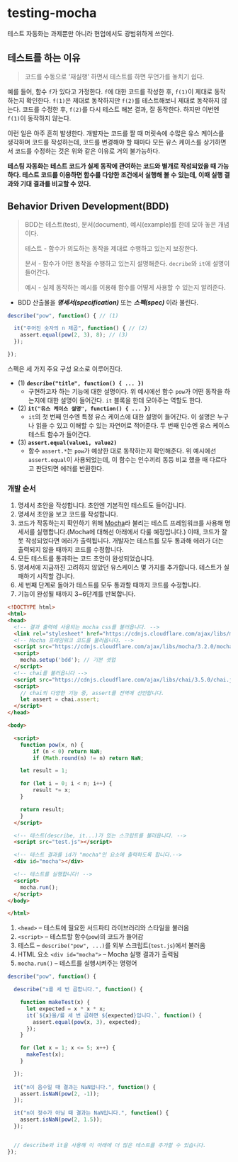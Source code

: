 # testing-mocha

테스트 자동화는 과제뿐만 아니라 현업에서도 광범위하게 쓰인다. 



## 테스트를 하는 이유

> 코드를 수동으로 '재실행' 하면서 테스트를 하면 무언가를 놓치기 쉽다. 

예를 들어, 함수 `f`가 있다고 가정한다. `f`에 대한 코드를 작성한 후, `f(1)`이 제대로 동작하는지 확인한다. `f(1)`은 제대로 동작하지만 `f(2)`를 테스트해보니 제대로 동작하지 않는다. 코드를 수정한 후, `f(2)`를 다시 테스트 해본 결과, 잘 동작한다. 하지만 이번엔 `f(1)`이 동작하지 않는다. <br/>

이런 일은 아주 흔히 발생한다. 개발자는 코드를 짤 때 머릿속에 수많은 유스 케이스를 생각하며 코드를 작성하는데, 코드를 변경해야 할 때마다 모든 유스 케이스를 상기하면서 코드를 수정하는 것은 위와 같은 이유로 거의 불가능하다. <br/>

**테스팅 자동화는 테스트 코드가 실제 동작에 관여하는 코드와 별개로 작성되었을 때 가능하다. 테스트 코드를 이용하면 함수를 다양한 조건에서 실행해 볼 수 있는데, 이때 실행 결과와 기대 결과를 비교할 수 있다.**

 

## Behavior Driven Development(BDD)

> BDD는 테스트(test), 문서(document), 예시(example)를 한데 모아 놓은 개념이다. 
>
> 테스트 - 함수가 의도하는 동작을 제대로 수행하고 있는지 보장한다. 
>
> 문서 - 함수가 어떤 동작을 수행하고 있는지 설명해준다. `decribe`와 `it`에 설명이 들어간다.
>
> 예시 - 실제 동작하는 예시를 이용해 함수를 어떻게 사용할 수 있는지 알려준다. 

- BDD 산출물을 ***명세서(specification)*** 또는 ***스펙(spec)*** 이라 불린다. 

```javascript
describe("pow", function() { // (1)

  it("주어진 숫자의 n 제곱", function() { // (2)
    assert.equal(pow(2, 3), 8); // (3)
  });

});
```

스펙은 세 가지 주요 구성 요소로 이루어진다. 

- (1)  **`describe("title", function() { ... })`**
  - 구현하고자 하는 기능에 대한 설명이다. 위 예시에선 함수 `pow`가 어떤 동작을 하는지에 대한 설명이 들어간다. `it` 블록을 한데 모아주는 역할도 한다.
- (2) **`it("유스 케이스 설명", function() { ... })`**
  - `it`의 첫 번째 인수엔 특정 유스 케이스에 대한 설명이 들어간다. 이 설명은 누구나 읽을 수 있고 이해할 수 있는 자연어로 적어준다. 두 번째 인수엔 유스 케이스 테스트 함수가 들어간다. 
- (3) **`assert.equal(value1, value2)`**
  - 함수 `assert.*`는 `pow`가 예상한 대로 동작하는지 확인해준다. 위 예시에선 `assert.equal`이 사용되었는데, 이 함수는 인수끼리 동등 비교 했을 때 다르다고 판단되면 에러를 반환한다. 

### 개발 순서

1. 명세서 초안을 작성합니다. 초안엔 기본적인 테스트도 들어갑니다.
2. 명세서 초안을 보고 코드를 작성합니다.
3. 코드가 작동하는지 확인하기 위해 [Mocha](http://mochajs.org/)라 불리는 테스트 프레임워크를 사용해 명세서를 실행합니다.(Mocha에 대해선 아래에서 다룰 예정입니다.) 이때, 코드가 잘못 작성되었다면 에러가 출력됩니다. 개발자는 테스트를 모두 통과해 에러가 더는 출력되지 않을 때까지 코드를 수정합니다.
4. 모든 테스트를 통과하는 코드 초안이 완성되었습니다.
5. 명세서에 지금까진 고려하지 않았던 유스케이스 몇 가지를 추가합니다. 테스트가 실패하기 시작할 겁니다.
6. 세 번째 단계로 돌아가 테스트를 모두 통과할 때까지 코드를 수정합니다.
7. 기능이 완성될 때까지 3~6단계를 반복합니다.

```html
<!DOCTYPE html>
<html>
<head> 
  <!-- 결과 출력에 사용되는 mocha css를 불러옵니다. -->
  <link rel="stylesheet" href="https://cdnjs.cloudflare.com/ajax/libs/mocha/3.2.0/mocha.css">
  <!-- Mocha 프레임워크 코드를 불러옵니다. -->
  <script src="https://cdnjs.cloudflare.com/ajax/libs/mocha/3.2.0/mocha.js"></script>
  <script>
    mocha.setup('bdd'); // 기본 셋업
  </script>
  <!-- chai를 불러옵니다 -->
  <script src="https://cdnjs.cloudflare.com/ajax/libs/chai/3.5.0/chai.js"></script>
  <script>
    // chai의 다양한 기능 중, assert를 전역에 선언합니다.
    let assert = chai.assert;
  </script>
</head>

<body>

  <script>
	function pow(x, n) {
  		if (n < 0) return NaN;
  		if (Math.round(n) != n) return NaN;

  	let result = 1;

  	for (let i = 0; i < n; i++) {
    	result *= x;
  	}

  	return result;
	}
  </script>

  <!-- 테스트(describe, it...)가 있는 스크립트를 불러옵니다. -->
  <script src="test.js"></script>

  <!-- 테스트 결과를 id가 "mocha"인 요소에 출력하도록 합니다.-->
  <div id="mocha"></div>

  <!-- 테스트를 실행합니다! -->
  <script>
    mocha.run();
  </script>
</body>

</html>
```

1. `<head>` – 테스트에 필요한 서드파티 라이브러리와 스타일을 불러옴
2. `<script>` – 테스트할 함수(`pow`)의 코드가 들어감
3. 테스트 – `describe("pow", ...)`를 외부 스크립트(`test.js`)에서 불러옴
4. HTML 요소 `<div id="mocha">` – Mocha 실행 결과가 출력됨
5. `mocha.run()` – 테스트를 실행시켜주는 명령어

```javascript
describe("pow", function() {

  describe("x를 세 번 곱합니다.", function() {

    function makeTest(x) {
      let expected = x * x * x;
      it(`${x}을/를 세 번 곱하면 ${expected}입니다.`, function() {
        assert.equal(pow(x, 3), expected);
      });
    }

    for (let x = 1; x <= 5; x++) {
      makeTest(x);
    }

  });
    
  it("n이 음수일 때 결과는 NaN입니다.", function() {
    assert.isNaN(pow(2, -1));
  });

  it("n이 정수가 아닐 때 결과는 NaN입니다.", function() {
    assert.isNaN(pow(2, 1.5));
  });


  // describe와 it을 사용해 이 아래에 더 많은 테스트를 추가할 수 있습니다.
});
```

